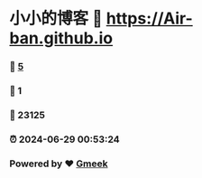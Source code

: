 # 小小的博客 :link: https://Air-ban.github.io 
### :page_facing_up: [5](https://Air-ban.github.io/tag.html) 
### :speech_balloon: 1 
### :hibiscus: 23125 
### :alarm_clock: 2024-06-29 00:53:24 
### Powered by :heart: [Gmeek](https://github.com/Meekdai/Gmeek)

